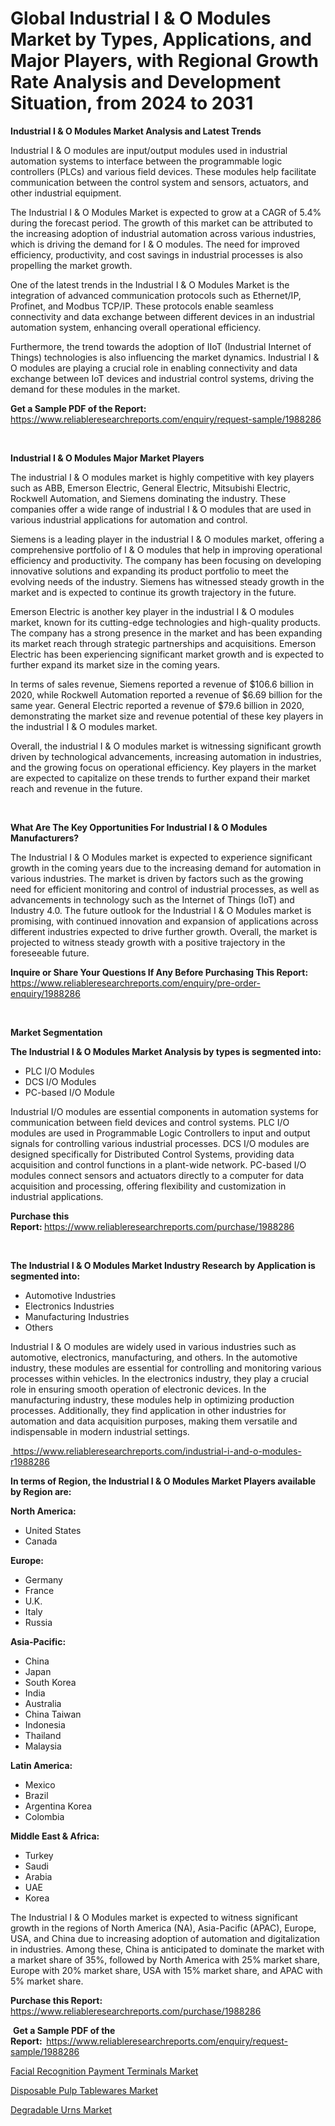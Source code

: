 <p><h1>Global Industrial I & O Modules Market by Types, Applications, and Major Players, with Regional Growth Rate Analysis and Development Situation, from 2024 to 2031</h1></p><p><strong>Industrial I & O Modules Market Analysis and Latest Trends</strong></p>
<p><p>Industrial I & O modules are input/output modules used in industrial automation systems to interface between the programmable logic controllers (PLCs) and various field devices. These modules help facilitate communication between the control system and sensors, actuators, and other industrial equipment.</p><p>The Industrial I & O Modules Market is expected to grow at a CAGR of 5.4% during the forecast period. The growth of this market can be attributed to the increasing adoption of industrial automation across various industries, which is driving the demand for I & O modules. The need for improved efficiency, productivity, and cost savings in industrial processes is also propelling the market growth.</p><p>One of the latest trends in the Industrial I & O Modules Market is the integration of advanced communication protocols such as Ethernet/IP, Profinet, and Modbus TCP/IP. These protocols enable seamless connectivity and data exchange between different devices in an industrial automation system, enhancing overall operational efficiency.</p><p>Furthermore, the trend towards the adoption of IIoT (Industrial Internet of Things) technologies is also influencing the market dynamics. Industrial I & O modules are playing a crucial role in enabling connectivity and data exchange between IoT devices and industrial control systems, driving the demand for these modules in the market.</p></p>
<p><strong>Get a Sample PDF of the Report:&nbsp;</strong> <a href="https://www.reliableresearchreports.com/enquiry/request-sample/1988286">https://www.reliableresearchreports.com/enquiry/request-sample/1988286</a></p>
<p>&nbsp;</p>
<p><strong>Industrial I & O Modules Major Market Players</strong></p>
<p><p>The industrial I & O modules market is highly competitive with key players such as ABB, Emerson Electric, General Electric, Mitsubishi Electric, Rockwell Automation, and Siemens dominating the industry. These companies offer a wide range of industrial I & O modules that are used in various industrial applications for automation and control.</p><p>Siemens is a leading player in the industrial I & O modules market, offering a comprehensive portfolio of I & O modules that help in improving operational efficiency and productivity. The company has been focusing on developing innovative solutions and expanding its product portfolio to meet the evolving needs of the industry. Siemens has witnessed steady growth in the market and is expected to continue its growth trajectory in the future.</p><p>Emerson Electric is another key player in the industrial I & O modules market, known for its cutting-edge technologies and high-quality products. The company has a strong presence in the market and has been expanding its market reach through strategic partnerships and acquisitions. Emerson Electric has been experiencing significant market growth and is expected to further expand its market size in the coming years.</p><p>In terms of sales revenue, Siemens reported a revenue of $106.6 billion in 2020, while Rockwell Automation reported a revenue of $6.69 billion for the same year. General Electric reported a revenue of $79.6 billion in 2020, demonstrating the market size and revenue potential of these key players in the industrial I & O modules market.</p><p>Overall, the industrial I & O modules market is witnessing significant growth driven by technological advancements, increasing automation in industries, and the growing focus on operational efficiency. Key players in the market are expected to capitalize on these trends to further expand their market reach and revenue in the future.</p></p>
<p>&nbsp;</p>
<p><strong>What Are The Key Opportunities For Industrial I & O Modules Manufacturers?</strong></p>
<p><p>The Industrial I & O Modules market is expected to experience significant growth in the coming years due to the increasing demand for automation in various industries. The market is driven by factors such as the growing need for efficient monitoring and control of industrial processes, as well as advancements in technology such as the Internet of Things (IoT) and Industry 4.0. The future outlook for the Industrial I & O Modules market is promising, with continued innovation and expansion of applications across different industries expected to drive further growth. Overall, the market is projected to witness steady growth with a positive trajectory in the foreseeable future.</p></p>
<p><strong>Inquire or Share Your Questions If Any Before Purchasing This Report:</strong> <a href="https://www.reliableresearchreports.com/enquiry/pre-order-enquiry/1988286">https://www.reliableresearchreports.com/enquiry/pre-order-enquiry/1988286</a></p>
<p>&nbsp;</p>
<p><strong>Market Segmentation</strong></p>
<p><strong>The Industrial I & O Modules Market Analysis by types is segmented into:</strong></p>
<p><ul><li>PLC I/O Modules</li><li>DCS I/O Modules</li><li>PC-based I/O Module</li></ul></p>
<p><p>Industrial I/O modules are essential components in automation systems for communication between field devices and control systems. PLC I/O modules are used in Programmable Logic Controllers to input and output signals for controlling various industrial processes. DCS I/O modules are designed specifically for Distributed Control Systems, providing data acquisition and control functions in a plant-wide network. PC-based I/O modules connect sensors and actuators directly to a computer for data acquisition and processing, offering flexibility and customization in industrial applications.</p></p>
<p><strong>Purchase this Report:&nbsp;</strong><a href="https://www.reliableresearchreports.com/purchase/1988286">https://www.reliableresearchreports.com/purchase/1988286</a></p>
<p>&nbsp;</p>
<p><strong>The Industrial I & O Modules Market Industry Research by Application is segmented into:</strong></p>
<p><ul><li>Automotive Industries</li><li>Electronics Industries</li><li>Manufacturing Industries</li><li>Others</li></ul></p>
<p><p>Industrial I & O modules are widely used in various industries such as automotive, electronics, manufacturing, and others. In the automotive industry, these modules are essential for controlling and monitoring various processes within vehicles. In the electronics industry, they play a crucial role in ensuring smooth operation of electronic devices. In the manufacturing industry, these modules help in optimizing production processes. Additionally, they find application in other industries for automation and data acquisition purposes, making them versatile and indispensable in modern industrial settings.</p></p>
<p><a href="https://www.reliableresearchreports.com/industrial-i-and-o-modules-r1988286">&nbsp;https://www.reliableresearchreports.com/industrial-i-and-o-modules-r1988286</a></p>
<p><strong>In terms of Region, the Industrial I & O Modules Market Players available by Region are:</strong></p>
<p>
    <p> <strong> North America: </strong>
        <ul>
            <li>United States</li>
            <li>Canada</li>
        </ul>
        </p> 
    <p> <strong> Europe: </strong>
        <ul>
            <li>Germany</li>
            <li>France</li>
            <li>U.K.</li>
            <li>Italy</li>
            <li>Russia</li>
        </ul>
        </p> 
    <p> <strong> Asia-Pacific: </strong>
        <ul>
            <li>China</li>
            <li>Japan</li>
            <li>South Korea</li>
            <li>India</li>
            <li>Australia</li>
            <li>China Taiwan</li>
            <li>Indonesia</li>
            <li>Thailand</li>
            <li>Malaysia</li>
        </ul>
        </p> 
    <p> <strong> Latin America: </strong>
        <ul>
            <li>Mexico</li>
            <li>Brazil</li>
            <li>Argentina Korea</li>
            <li>Colombia</li>
        </ul>
        </p> 
    <p> <strong> Middle East & Africa: </strong>
        <ul>
            <li>Turkey</li>
            <li>Saudi</li>
            <li>Arabia</li>
            <li>UAE</li>
            <li>Korea</li>
        </ul>
    </p>
    </p>
<p><p>The Industrial I & O Modules market is expected to witness significant growth in the regions of North America (NA), Asia-Pacific (APAC), Europe, USA, and China due to increasing adoption of automation and digitalization in industries. Among these, China is anticipated to dominate the market with a market share of 35%, followed by North America with 25% market share, Europe with 20% market share, USA with 15% market share, and APAC with 5% market share.</p></p>
<p><strong>Purchase this Report: </strong><a href="https://www.reliableresearchreports.com/purchase/1988286">https://www.reliableresearchreports.com/purchase/1988286</a></p>
<p>&nbsp;<strong>Get a Sample PDF of the Report:&nbsp;&nbsp;</strong><a href="https://www.reliableresearchreports.com/enquiry/request-sample/1988286">https://www.reliableresearchreports.com/enquiry/request-sample/1988286</a></p>
<p><strong></strong></p>
<p><p><a href="https://github.com/kaiserrayhan25/Market-Research-Report-List-1/blob/main/facial-recognition-payment-terminals-market.md">Facial Recognition Payment Terminals Market</a></p><p><a href="https://github.com/JosephMorgajjtiXfg/Market-Research-Report-List-1/blob/main/disposable-pulp-tablewares-market.md">Disposable Pulp Tablewares Market</a></p><p><a href="https://github.com/StackRhonda/Market-Research-Report-List-1/blob/main/degradable-urns-market.md">Degradable Urns Market</a></p></p>